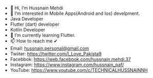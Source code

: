 - 👋 Hi, I’m Hussnain Mehdi
- 👀 I’m interested in Mobile Apps(Android and Ios) develpment.
- Java Developer
- Flutter (dart) developer
- Kotlin Developer
- 🌱 I’m currently learning Flutter.
- 📫 How to reach me ✔
- Email: hussnain.personal@gmail.com
- Twiiter: https://twitter.com/I_Love_Pakista9
- Facebbok: https://web.facebook.com/hussnain.mehdi.37
- Instagram: https://www.instagram.com/hussnain_paf/
- YouTube: https://www.youtube.com/c/TECHNICALHUSSNAINNH

<!---
Hussnain12/Hussnain12 is a ✨ special ✨ repository because its `README.md` (this file) appears on your GitHub profile.
You can click the Preview link to take a look at your changes.
--->
